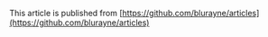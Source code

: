 This article is published from [https://github.com/blurayne/articles](https://github.com/blurayne/articles)
